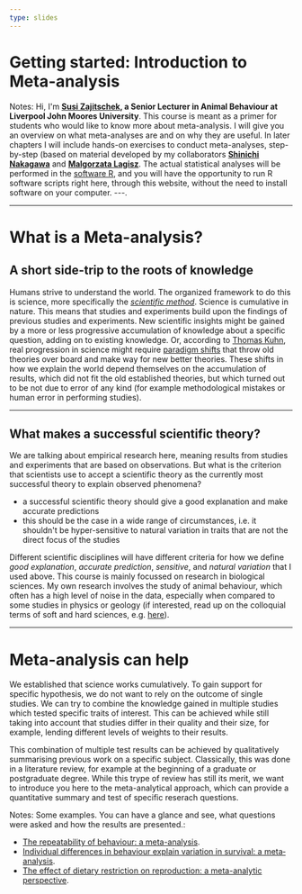 ```yaml
---
type: slides
---
```


# Getting started: Introduction to Meta-analysis

Notes: Hi, I'm **[Susi Zajitschek](https://www.ljmu.ac.uk/about-us/staff-profiles/faculty-of-science/school-of-biological-and-environmental-sciences/susanne-zajitschek), a Senior Lecturer in Animal Behaviour at Liverpool John Moores University**. This course is meant as a primer for students who would like to know more about meta-analysis. I will give you an overview on what meta-analyses are and on why they are useful. In later chapters I will include hands-on exercises to conduct meta-analyses, step-by-step (based on material developed by my collaborators **[Shinichi Nakagawa](http://www.i-deel.org/shinichi-nakagawa.html)** and **[Malgorzata  Lagisz](https://mlagisz.weebly.com/)**. The actual statistical analyses will be performed in the [software R](https://www.r-project.org/about.html), and you will have the opportunity to run R software scripts right here, through this website, without the need to install software on your computer. ---.

---

# What is a Meta-analysis?
## A short side-trip to the roots of knowledge
Humans strive to understand the world. The organized framework to do this is science, more specifically the *[scientific method](https://en.wikipedia.org/wiki/Scientific_method)*. Science is cumulative in nature. This means that studies and experiments build upon the findings of previous studies and experiments. New scientific insights might be gained by a more or less progressive accumulation of knowledge about a specific question, adding on to existing knowledge. Or, according to [Thomas Kuhn](https://en.wikipedia.org/wiki/Thomas_Kuhn), real progression in science might require [paradigm shifts](https://en.wikipedia.org/wiki/Paradigm_shift) that throw old theories over board and make way for new better theories. These shifts in how we explain the world depend themselves on the accumulation of results, which did not fit the old established theories, but which turned out to be not due to error of any kind (for example methodological mistakes or human error in performing studies).

---
## What makes a successful scientific theory?
We are talking about empirical research here, meaning results from studies and experiments that are based on observations. But what is the criterion that scientists use to accept a scientific theory as the currently most successful theory to explain observed phenomena?

- a successful scientific theory should give a good explanation and make accurate predictions
- this should be the case in a wide range of circumstances, i.e. it shouldn't be hyper-sensitive to natural variation in traits that are not the direct focus of the studies

Different scientific disciplines will have different criteria for how we define *good explanation*, *accurate prediction*, *sensitive*, and *natural variation* that I used above.
This course is mainly focussed on research in biological sciences. My own research involves the study of animal behaviour, which often has a high level of noise in the data, especially when compared to some studies in physics or geology (if interested, read up on the colloquial terms of soft and hard sciences, e.g. [here](https://en.wikipedia.org/wiki/Hard_and_soft_science)). 

---

# Meta-analysis can help
We established that science works cumulatively. To gain support for specific hypothesis, we do not want to rely on the outcome of single studies. We can try to combine the knowledge gained in multiple studies which tested specific traits of interest. This can be achieved while still taking into account that studies differ in their quality and their size, for example, lending different levels of weights to their results. 

This combination of multiple test results can be achieved by qualitatively summarising previous work on a specific subject. Classically, this was done in a literature review, for example at the beginning of a graduate or postgraduate degree. While this trype of review has still its merit, we want to introduce you here to the meta-analytical approach, which can provide a quantitative summary and test of specific reserach questions.

Notes: Some examples. You can have a glance and see, what questions were asked and how the results are presented.:
- [The repeatability of behaviour: a meta-analysis](https://www.ncbi.nlm.nih.gov/pmc/articles/PMC3972767/).
- [Individual differences in behaviour explain variation in survival: a meta‐analysis](https://royalsocietypublishing.org/doi/10.1098/rspb.2017.2823).
- [The effect of dietary restriction on reproduction: a meta-analytic perspective](https://bmcevolbiol.biomedcentral.com/articles/10.1186/s12862-016-0768-z).

